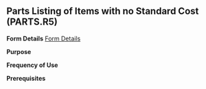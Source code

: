 ## Parts Listing of Items with no Standard Cost (PARTS.R5)
<PageHeader />

**Form Details**
[Form Details](../PARTS-R5-1/README.md)

**Purpose**

**Frequency of Use**

**Prerequisites**

<badge text= "Version 8.10.57 " vertical="middle" />

<PageFooter />
